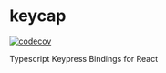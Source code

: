 # keycap

[![codecov](https://codecov.io/gh/iMobs/keycap/branch/master/graph/badge.svg?token=SBN5337T8Q)](https://codecov.io/gh/iMobs/keycap)

Typescript Keypress Bindings for React
